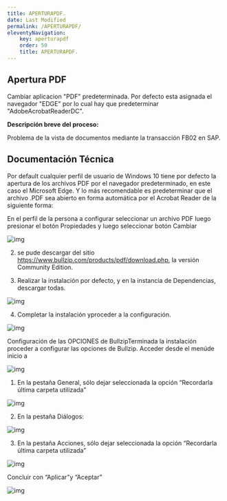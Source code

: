 ```yaml
---
title: APERTURAPDF.
date: Last Modified
permalink: /APERTURAPDF/
eleventyNavigation:
    key: aperturapdf
    order: 50
    title: APERTURAPDF.
---
```

## **Apertura PDF**

Cambiar aplicacion "PDF" predeterminada. Por defecto esta asignada el navegador "EDGE" por lo cual hay que predeterminar "AdobeAcrobatReaderDC".


**Descripción breve del proceso:**

Problema de la vista de documentos mediante la transacción FB02 en SAP. 

## Documentación Técnica

Por default cualquier perfil de usuario de Windows 10 tiene por defecto la apertura de los archivos PDF por el navegador predeterminado, en este caso el Microsoft Edge.
Y lo más recomendable es predeterminar que el archivo .PDF sea abierto en forma automática por el Acrobat Reader de la siguiente forma:

En el perfil de la persona a configurar seleccionar un archivo PDF luego presionar el botón Propiedades y luego seleccionar botón Cambiar 





![img](../../../images/aperturaPDF/aperturapdf1.jpg)


2. se pude descargar del sitio https://www.bullzip.com/products/pdf/download.php, la versión Community Edition.

3. Realizar la instalación por defecto, y en la instancia de Dependencias, descargar todas.

![img](../../../images/BullZip/bullzip2.jpg)

4. Completar la instalación yproceder a la configuración.

![img](../../../images/BullZip/bullzip3.jpg)

Configuración de las OPCIONES de BullzipTerminada la instalación proceder a configurar las opciones de Bullzip. Acceder desde el menúde inicio a

![img](../../../images/BullZip/bullzip4.jpg)

1. En la pestaña General, sólo dejar seleccionada la opción “Recordarla última carpeta utilizada”


![img](../../../images/BullZip/bullzip5.jpg)

2. En la pestaña Diálogos:

![img](../../../images/BullZip/bullzip6.jpg)

3. En la pestaña Acciones, sólo dejar seleccionada la opción “Recordarla última carpeta utilizada”

![img](../../../images/BullZip/bullzip7.jpg)

Concluir con “Aplicar”y “Aceptar”

![img](../../../images/BullZip/bullzip8.jpg)
